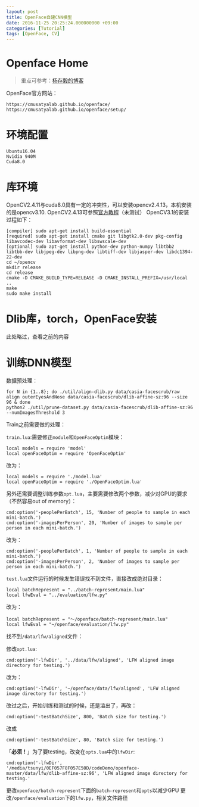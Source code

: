 ```yaml
---
layout: post
title: OpenFace自建CNN模型
date: 2016-11-25 20:25:24.000000000 +09:00
categories: [Tutorial]
tags: [OpenFace, CV]
---
```

# Openface Home
>重点可参考：[杨存毅的博客][blog_address]

OpenFace官方网站：

```
https://cmusatyalab.github.io/openface/
https://cmusatyalab.github.io/openface/setup/
```
# 环境配置
```
Ubuntu16.04
Nvidia 940M
Cuda8.0
```
# 库环境
OpenCV2.4.11与cuda8.0具有一定的冲突性，可以安装opencv2.4.13，本机安装的是opencv3.10.
OpenCV2.4.13可参照[官方教程][Opencv2.4.13]（未测试）
OpenCV3.1的安装过程如下：
```
[compiler] sudo apt-get install build-essential
[required] sudo apt-get install cmake git libgtk2.0-dev pkg-config libavcodec-dev libavformat-dev libswscale-dev
[optional] sudo apt-get install python-dev python-numpy libtbb2 libtbb-dev libjpeg-dev libpng-dev libtiff-dev libjasper-dev libdc1394-22-dev
cd ~/opencv
mkdir release
cd release
cmake -D CMAKE_BUILD_TYPE=RELEASE -D CMAKE_INSTALL_PREFIX=/usr/local ..
make
sudo make install

```

# Dlib库，torch，OpenFace安装
此处略过，查看之前的内容
# 训练DNN模型
数据预处理：
```
for N in {1..8}; do ./util/align-dlib.py data/casia-facescrub/raw align outerEyesAndNose data/casia-facescrub/dlib-affine-sz:96 --size 96 & done
python2 ./util/prune-dataset.py data/casia-facescrub/dlib-affine-sz:96 --numImagesThreshold 3

```
Train之前需要做的处理：

`train.lua`:需要修正`module`和`OpenFaceOptim`模块：
```
local models = require 'model'
local openFaceOptim = require 'OpenFaceOptim'
```
改为：
```
local models = require './model.lua'
local openFaceOptim = require './OpenFaceOptim.lua'
```
另外还需要调整训练参数`opt.lua`，主要需要修改两个参数，减少对GPU的要求（不然容易out of memory）：
```
cmd:option('-peoplePerBatch', 15, 'Number of people to sample in each mini-batch.')
cmd:option('-imagesPerPerson', 20, 'Number of images to sample per person in each mini-batch.')
```
改为：
```
cmd:option('-peoplePerBatch', 1, 'Number of people to sample in each mini-batch.')
cmd:option('-imagesPerPerson', 2, 'Number of images to sample per person in each mini-batch.')
```
`test.lua`文件运行的时候发生错误找不到文件，直接改成绝对目录：

```
local batchRepresent = "../batch-represent/main.lua"
local lfwEval = "../evaluation/lfw.py"
```
改为：
```
local batchRepresent = "～/openface/batch-represent/main.lua"
local lfwEval = "~/openface/evaluation/lfw.py"
```
找不到`/data/lfw/aligned`文件：

修改`opt.lua`:
```
cmd:option('-lfwDir', '../data/lfw/aligned', 'LFW aligned image directory for testing.')
```
改为：
```
cmd:option('-lfwDir', '~/openface/data/lfw/aligned', 'LFW aligned image directory for testing.')
```
改过之后，开始训练和测试的时候，还是溢出了，再改：
```
cmd:option('-testBatchSize', 800, 'Batch size for testing.')
```
改成
```
cmd:option('-testBatchSize', 80, 'Batch size for testing.')
```
「**必须！**」为了要testing，改变在`opts.lua`中的`lfwDir`:
```
cmd:option('-lfwDir', '/media/tsunyi/0EF057F8F057E50D/codeDemo/openface-master/data/lfw/dlib-affine-sz:96', 'LFW aligned image directory for testing.'
```
更改`openface/batch-represent`下面的`batch-represent`和`opts`以减少GPU
更改`/openface/evaluation`下的`lfw.py`，相关文件路径


[Opencv2.4.13]: http://docs.opencv.org/2.4/doc/tutorials/introduction/linux_install/linux_install.html
[blog_address]: http://shamangary.logdown.com/posts/800267-openface-installation
